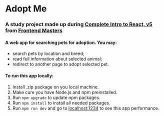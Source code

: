 # Adopt Me

### A study project made up during [Complete Intro to React, v5](https://frontendmasters.com/courses/complete-react-v5/) from [Frontend Masters](https://frontendmasters.com/)


#### A web app for searching pets for adoption. You may:
- search pets by location and breed;
- read full information about selected animal;
- redirect to another page to adopt selected pet.


#### To run this app locally:
1. Install .zip package on you local machine.
2. Make cure you have Node.js and npm preinstalled.
3. Run `npm upgrade` to update npm packages.
4. Run `npm install` to install all needed packages.
5. Run `npm run dev` and go to [localhost:1234](http://localhost:1234/) to see this app performance.
